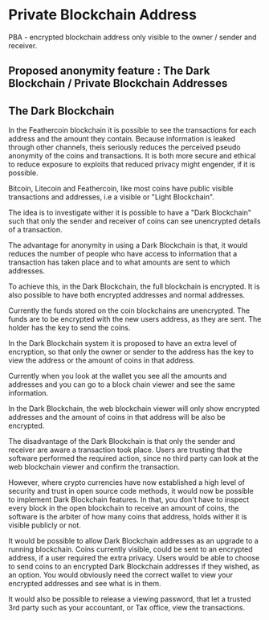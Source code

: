 Private Blockchain Address
==========================

PBA - encrypted blockchain address only visible to the owner / sender and receiver.

Proposed anonymity feature : The Dark Blockchain / Private Blockchain Addresses
-------------------------------------------------------------------------------

The Dark Blockchain
-------------------

In the Feathercoin blockchain it is possible to see the transactions for each address and the amount they contain. Because information is leaked through other channels, theis seriously reduces the perceived pseudo anonymity of the coins and transactions. It is both more secure and ethical to reduce exposure to exploits that reduced privacy might engender, if it is possible.

Bitcoin, Litecoin and Feathercoin, like most coins have public visible transactions and addresses, i.e a visible or "Light Blockchain". 

The idea is to investigate wither it is possible to have a "Dark Blockchain" such that only the sender and receiver of coins can see unencrypted details of a transaction.

The advantage for anonymity in using a Dark Blockchain is that, it  would reduces the number of people who have access to information that a transaction has taken place and to what amounts are sent to which addresses.

To achieve this, in the Dark Blockchain, the full blockchain is encrypted. It is also possible to have both encrypted addresses and normal addresses.

Currently the funds stored on the coin blockchains are unencrypted. The funds are to be encrypted with the new users address, as they are sent. The holder has the key to send the coins.

In the Dark Blockchain system it is proposed to have an extra level of encryption, so that only the owner or sender to the address has the key to view the address or the amount of coins in that address.

Currently when you look at the wallet you see all the amounts and addresses and you can go to a block chain viewer and see the same information.

In the Dark Blockchain, the web blockchain viewer will only show encrypted addresses and the amount of coins in that address will be also be encrypted.

The disadvantage of the Dark Blockchain is that only the sender and receiver are aware a transaction took place. Users are trusting that the software performed the required action, since no third party can look at the web blockchain viewer and confirm the transaction.

However, where crypto currencies have now established a high level of security and trust in open source code methods, it would now be possible to implement Dark Blockchain features. In that, you don't have to inspect every block in the open blockchain to receive an amount of coins, the software is the arbiter of how many coins that address, holds wither it is visible publicly or not.

It would be possible to allow Dark Blockchain addresses as an upgrade to a running blockchain. Coins currently visible, could be sent to an encrypted address, if a user required the extra privacy. Users would be able to choose to send coins to an encrypted Dark Blockchain addresses if they wished, as an option. You would obviously need the correct wallet to view your encrypted addresses and see what is in them.

It would also be possible to release a viewing password, that let a trusted 3rd party such as your accountant, or Tax office, view the transactions.
